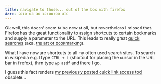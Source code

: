 ```yaml
---
title: navigate to those... out of the box with firefox
date: 2010-03-30 12:00:00 UTC
---
```


Ok well, this doesn’ seem to be new at all, but nevertheless I missed that.
Firefox has the great functionality to assign shortcuts to certain bookmarks
and supply a parameter to the URL. This leads to really great [quick
searches](http://lifehacker.com/software/geek-to-live/geek-to-live-fifteen-firefox-quick-searches-129658.php)
(aka. [the art of
bookmarking](http://lifehacker.com/196779/hack-attack-firefox-and-the-art-of-keyword-bookmarking)).

What I have now are shortcuts to all my often used search sites. To search in
wikipedia e.g. I type `CTRL + L` (shortcut for placing the cursor in the
URL bar in firefox), then type `wp asdf` and there I go.

I guess this fact renders [my previously posted quick link access
tool](/2009/05/15/navigate-to-those-urls-over-and-over-again) obsolete…
